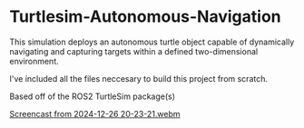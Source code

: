# Turtlesim-Autonomous-Navigation

This simulation deploys an autonomous turtle object capable of dynamically navigating and capturing targets within a defined
two-dimensional environment.

I've included all the files neccesary to build this project from scratch.

Based off of the ROS2 TurtleSim package(s)


[Screencast from 2024-12-26 20-23-21.webm](https://github.com/user-attachments/assets/2af7bc79-b48b-4287-8527-087e73bc49d7)
